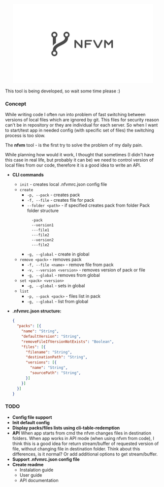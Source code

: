 <p align="center">
  <img height="256" src="logo.png?raw=true">
</p>

This tool is being developed, so wait some time please :)

### Concept

While writing code I often run into problem of fast switching between versions of local files which are ignored by git. This files for security reason can't be in repository or they are individual for each server.
So when I want to start/test app in needed config (with specific set of files) the switching process is too slow.

The **nfvm** tool - is the first try to solve the problem of my daily pain.

While planning how would it work, I thought that sometimes (I didn't have this case in real life, but probably it can be) we need to control version of local files from our code, therefore it is a good idea to write an API. 


- **CLI commands**
  - `init` - creates local .nfvmrc.json config file
  - `create`
    - `-p, --pack` - creates pack
    - `-f, --file` - creates file for pack
    - `--folder <path>` - if specified creates pack from folder
        Pack folder structure
        ```
          -pack
          --version1
          ---file1
          ---file2
          --version2
          ---file2
        ```    
    - `-g, --global` - create in global
  - `remove <pack>` - removes pack
    - `-f, --file <name>` - remove file from pack
    - `-v, --version <version>` - removes version of pack or file
    - `-g, --global` - removes from global
  - `set <pack> <version>`
    - `-g, --global` - sets in global
  - `list`
    - `-p, --pack <pack>` - files list in pack
    - `-g, --global` - list from global

- **.nfvmrc.json structure:**

  ```json
  {
    "packs": [{
      "name": "String",
      "defaultVersion": "String",
      "removeFileIfVersionNotExists": "Boolean",
      "files": [{
        "filename": "String",
        "destinationPath": "String",
        "versions": [{
          "name": "String",
          "sourcePath": "String",
        }]
      }]
    }]
  }
  ```

### TODO
- **Config file support**
- **Init default config**
- **Display packs/files lists using cli-table-redemption**
- **API**
  When app starts from cmd the nfvm changes files in destination folders.
  When app works in API mode (when using nfvm from code), I think this is a good idea for return stream/buffer of requested version of file, without changing file in destination folder.
  Think about this differences, is it normal? Or add additional options to get stream/buffer.
- **Support .nfvmrc.json config file**
- **Create readme**
  - Instalation guide
  - User guide
  - API documentation
  